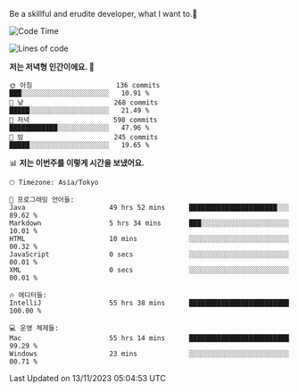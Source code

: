 Be a skillful and erudite developer, what I want to.👶

<!--START_SECTION:waka-->
![Code Time](http://img.shields.io/badge/Code%20Time-147%20hrs%2032%20mins-blue)

![Lines of code](https://img.shields.io/badge/%EC%A0%80%EB%8A%94%20%EC%97%AC%ED%83%9C%EA%B9%8C%EC%A7%80%20-727.4%20thousand%20%EC%A4%84%EC%9D%98%20%EC%BD%94%EB%93%9C%EB%A5%BC%20%EC%9E%91%EC%84%B1%ED%96%88%EC%96%B4%EC%9A%94.-blue)

**저는 저녁형 인간이에요. 🦉** 

```text
🌞 아침                     136 commits         ███░░░░░░░░░░░░░░░░░░░░░░   10.91 % 
🌆 낮　                     268 commits         █████░░░░░░░░░░░░░░░░░░░░   21.49 % 
🌃 저녁                     598 commits         ████████████░░░░░░░░░░░░░   47.96 % 
🌙 밤　                     245 commits         █████░░░░░░░░░░░░░░░░░░░░   19.65 % 
```


📊 **저는 이번주를 이렇게 시간을 보냈어요.** 

```text
🕑︎ Timezone: Asia/Tokyo

💬 프로그래밍 언어들: 
Java                     49 hrs 52 mins      ██████████████████████░░░   89.62 % 
Markdown                 5 hrs 34 mins       ███░░░░░░░░░░░░░░░░░░░░░░   10.01 % 
HTML                     10 mins             ░░░░░░░░░░░░░░░░░░░░░░░░░   00.32 % 
JavaScript               0 secs              ░░░░░░░░░░░░░░░░░░░░░░░░░   00.01 % 
XML                      0 secs              ░░░░░░░░░░░░░░░░░░░░░░░░░   00.01 % 

🔥 에디터들: 
IntelliJ                 55 hrs 38 mins      █████████████████████████   100.00 % 

💻 운영 체제들: 
Mac                      55 hrs 14 mins      █████████████████████████   99.29 % 
Windows                  23 mins             ░░░░░░░░░░░░░░░░░░░░░░░░░   00.71 % 
```


 Last Updated on 13/11/2023 05:04:53 UTC
<!--END_SECTION:waka-->
